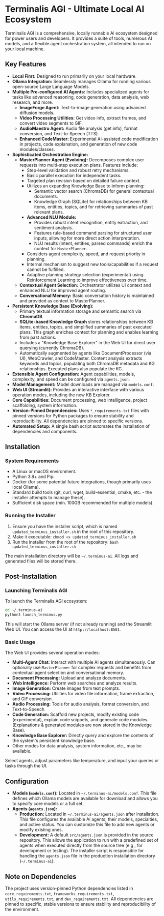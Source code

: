 # Terminalis AGI - Ultimate Local AI Ecosystem

Terminalis AGI is a comprehensive, locally runnable AI ecosystem designed for power users and developers. It provides a suite of tools, numerous AI models, and a flexible agent orchestration system, all intended to run on your local machine.

## Key Features
*   **Local First:** Designed to run primarily on your local hardware.
*   **Ollama Integration:** Seamlessly manages Ollama for running various open-source Large Language Models.
*   **Multiple Pre-configured AI Agents:** Includes specialized agents for tasks like advanced reasoning, code generation, data analysis, web research, and more.
    *   **ImageForge Agent:** Text-to-image generation using advanced diffusion models.
    *   **Video Processing Utilities:** Get video info, extract frames, and convert video segments to GIF.
    *   **AudioMaestro Agent:** Audio file analysis (get info), format conversion, and Text-to-Speech (TTS).
    *   **Enhanced CodeMaster:** Experimental AI-assisted code modification in projects, code explanation, and generation of new code modules/classes.
*   **Sophisticated Orchestration Engine:**
    *   **MasterPlanner Agent (Evolving):** Decomposes complex user requests into multi-step execution plans. Features include:
        *   Step-level validation and robust retry mechanisms.
        *   Basic parallel execution for independent tasks.
        *   Targeted plan revision based on detailed failure context.
        *   Utilizes an expanding Knowledge Base to inform planning:
            *   Semantic vector search (ChromaDB) for general contextual documents.
            *   Knowledge Graph (SQLite) for relationships between KB items, entities, topics, and for retrieving summaries of past relevant plans.
        *   **Advanced NLU Module:**
            *   Provides robust intent recognition, entity extraction, and sentiment analysis.
            *   Features rule-based command parsing for structured user inputs, allowing for more direct action interpretation.
            *   NLU results (intent, entities, parsed commands) enrich the context for `MasterPlanner`.
        *   Considers agent complexity, speed, and request priority in planning.
        *   Internal mechanism to suggest new tools/capabilities if a request cannot be fulfilled.
        *   Adaptive planning strategy selection (experimental) using Reinforcement Learning to improve effectiveness over time.
    *   **Contextual Agent Selection:** Orchestrator utilizes UI context and enhanced NLU for improved agent routing.
    *   **Conversational Memory:** Basic conversation history is maintained and provided as context to MasterPlanner.
*   **Persistent Knowledge Base (Evolving):**
    *   Primary textual information storage and semantic search via **ChromaDB**.
    *   **SQLite-based Knowledge Graph** stores relationships between KB items, entities, topics, and simplified summaries of past executed plans. This graph enriches context for planning and enables learning from past actions.
    *   Includes a "Knowledge Base Explorer" in the Web UI for direct user querying (currently ChromaDB).
    *   Automatically augmented by agents like DocumentProcessor (via UI), WebCrawler, and CodeMaster. Content analysis extracts keywords and topics, populating both ChromaDB metadata and KG relationships. Executed plans also populate the KG.
*   **Extensible Agent Configuration:** Agent capabilities, models, complexity, and speed can be configured via `agents.json`.
*   **Model Management:** Model downloads are managed via `models.conf`.
*   **Web UI (Streamlit):** Provides an interactive interface with various operation modes, including the new KB Explorer.
*   **Core Capabilities:** Document processing, web intelligence, project scaffolding, system information.
*   **Version-Pinned Dependencies:** Uses `*_requirements.txt` files with pinned versions for Python packages to ensure stability and reproducibility. All dependencies are pinned to specific versions.
*   **Automated Setup:** A single bash script automates the installation of dependencies and components.

## Installation

### System Requirements
*   A Linux or macOS environment.
*   Python 3.8+ and Pip.
*   Docker (for some potential future integrations, though primarily uses local Ollama).
*   Standard build tools (git, curl, wget, build-essential, cmake, etc. - the installer attempts to manage these).
*   Sufficient disk space (min. 100GB recommended for multiple models).

### Running the Installer
1.  Ensure you have the installer script, which is named `updated_terminus_installer.sh` in the root of this repository.
2.  Make it executable: `chmod +x updated_terminus_installer.sh`
3.  Run the installer from the root of the repository: `bash updated_terminus_installer.sh`

The main installation directory will be `~/.terminus-ai`. All logs and generated files will be stored there.

## Post-Installation

### Launching Terminalis AGI
To launch the Terminalis AGI ecosystem:
```bash
cd ~/.terminus-ai
python3 launch_terminus.py
```
This will start the Ollama server (if not already running) and the Streamlit Web UI. You can access the UI at `http://localhost:8501`.

### Basic Usage
The Web UI provides several operation modes:
*   **Multi-Agent Chat:** Interact with multiple AI agents simultaneously. Can optionally use `MasterPlanner` for complex requests and benefits from contextual agent selection and conversational memory.
*   **Document Processing:** Upload and analyze documents.
*   **Web Intelligence:** Perform web searches and analyze results.
*   **Image Generation:** Create images from text prompts.
*   **Video Processing:** Utilities for video file information, frame extraction, and GIF conversion.
*   **Audio Processing:** Tools for audio analysis, format conversion, and Text-to-Speech.
*   **Code Generation:** Scaffold new projects, modify existing code (experimental), explain code snippets, and generate code modules. (Explanations & generated modules are now stored in the Knowledge Base).
*   **Knowledge Base Explorer:** Directly query and explore the contents of the system's persistent knowledge base.
*   Other modes for data analysis, system information, etc., may be available.

Select agents, adjust parameters like temperature, and input your queries or tasks through the UI.

## Configuration

*   **Models (`models.conf`):** Located in `~/.terminus-ai/models.conf`. This file defines which Ollama models are available for download and allows you to specify core models or a full set.
*   **Agents (`agents.json`):**
    *   **Production:** Located in `~/.terminus-ai/agents.json` after installation. This file configures the available AI agents, their models, specialties, and active status. You can customize this file to add new agents or modify existing ones.
    *   **Development:** A default `src/agents.json` is provided in the source repository. This allows the application to run with a predefined set of agents when executed directly from the source tree (e.g., for development or testing). The installer script is responsible for handling the `agents.json` file in the production installation directory (`~/.terminus-ai`).

## Note on Dependencies
The project uses version-pinned Python dependencies listed in `core_requirements.txt`, `frameworks_requirements.txt`, `utils_requirements.txt`, and `dev_requirements.txt`. All dependencies are pinned to specific, stable versions to ensure stability and reproducibility of the environment.
